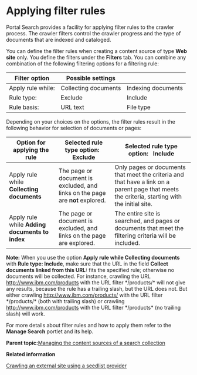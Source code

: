 # Applying filter rules 

Portal Search provides a facility for applying filter rules to the crawler process. The crawler filters control the crawler progress and the type of documents that are indexed and cataloged.

You can define the filter rules when creating a content source of type **Web site** only. You define the filters under the **Filters** tab. You can combine any combination of the following filtering options for a filtering rule:

|Filter option|Possible settings| |
|-------------|-----------------|--|
|Apply rule while:|Collecting documents|Indexing documents|
|Rule type:|Exclude|Include|
|Rule basis:|URL text|File type|

Depending on your choices on the options, the filter rules result in the following behavior for selection of documents or pages:

|Option for applying the rule|Selected rule type option:   Exclude|Selected rule type option:   Include|
|----------------------------|------------------------------------|------------------------------------|
|Apply rule while **Collecting documents**|The page or document is excluded, and links on the page are **not** explored.|Only pages or documents that meet the criteria and that have a link on a parent page that meets the criteria, starting with the initial site.|
|Apply rule while **Adding documents to index**|The page or document is excluded, and links on the page are explored.|The entire site is searched, and pages or documents that meet the filtering criteria will be included.|

**Note:** When you use the option **Apply rule while Collecting documents** with **Rule type: Include**, make sure that the URL in the field **Collect documents linked from this URL:** fits the specified rule; otherwise no documents will be collected. For instance, crawling the URL http://www.ibm.com/products with the URL filter \*/products/\* will not give any results, because the rule has a trailing slash, but the URL does not. But either crawling http://www.ibm.com/products/ with the URL filter \*/products/\* \(both with trailing slash\) or crawling http://www.ibm.com/products with the URL filter \*/products\* \(no trailing slash\) will work.

For more details about filter rules and how to apply them refer to the **Manage Search** portlet and its help.

**Parent topic:**[Managing the content sources of a search collection ](../admin-system/srtmngcontsrc.md)

**Related information**  


[Crawling an external site using a seedlist provider ](../admin-system/srtseedlistcreate.md)

